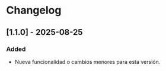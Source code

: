 # Changelog

## [1.1.0] - 2025-08-25
### Added
- Nueva funcionalidad o cambios menores para esta versión.
